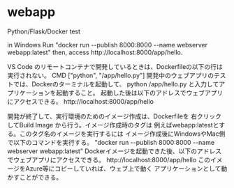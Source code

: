 # webapp
Python/Flask/Docker test

in Windows
Run "docker run --publish 8000:8000 --name webserver webapp:latest"
then, access http://localhost:8000/app/hello.


VS Code のリモートコンテナで開発しているときは、Dockerfileの以下の行は
実行されない。
CMD ["python", "/app/hello.py"]
開発中のウェブアプリのテストでは、Dockerのターミナルを起動して、
python /app/hello.py と入力してアプリケーションを起動すること。
起動した後は以下のアドレスでウェブアプリにアクセスできる。
http://localhost:8000/app/hello


開発が終了して、実行環境のためのイメージ作成は、Dockerfileを
右クリックしてBuild Image から行う。イメージ作成時のタグは
例えばwebapp:latestとする。このタグ名のイメージを実行するには
イメージ作成後にWindowsやMac側で以下のコマンドを実行する。
"docker run --publish 8000:8000 --name webserver webapp:latest"
Dockerイメージを起動できた後、以下のアドレスでウェブアプリにアクセスできる。
http://localhost:8000/app/hello
このイメージをAzure等にコピーしていれば、ウェブ上で動く
アプリケーションとして動かすことができる。
